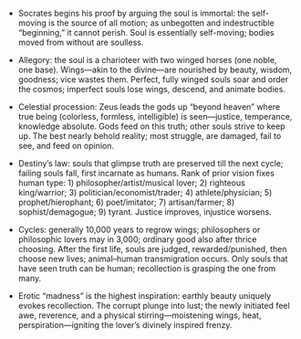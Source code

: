 - Socrates begins his proof by arguing the soul is immortal: the self-moving is the source of all motion; as unbegotten and indestructible “beginning,” it cannot perish. Soul is essentially self-moving; bodies moved from without are soulless.

- Allegory: the soul is a charioteer with two winged horses (one noble, one base). Wings—akin to the divine—are nourished by beauty, wisdom, goodness; vice wastes them. Perfect, fully winged souls soar and order the cosmos; imperfect souls lose wings, descend, and animate bodies.

- Celestial procession: Zeus leads the gods up “beyond heaven” where true being (colorless, formless, intelligible) is seen—justice, temperance, knowledge absolute. Gods feed on this truth; other souls strive to keep up. The best nearly behold reality; most struggle, are damaged, fail to see, and feed on opinion.

- Destiny’s law: souls that glimpse truth are preserved till the next cycle; failing souls fall, first incarnate as humans. Rank of prior vision fixes human type: 1) philosopher/artist/musical lover; 2) righteous king/warrior; 3) politician/economist/trader; 4) athlete/physician; 5) prophet/hierophant; 6) poet/imitator; 7) artisan/farmer; 8) sophist/demagogue; 9) tyrant. Justice improves, injustice worsens.

- Cycles: generally 10,000 years to regrow wings; philosophers or philosophic lovers may in 3,000; ordinary good also after thrice choosing. After the first life, souls are judged, rewarded/punished, then choose new lives; animal–human transmigration occurs. Only souls that have seen truth can be human; recollection is grasping the one from many.

- Erotic “madness” is the highest inspiration: earthly beauty uniquely evokes recollection. The corrupt plunge into lust; the newly initiated feel awe, reverence, and a physical stirring—moistening wings, heat, perspiration—igniting the lover’s divinely inspired frenzy.
